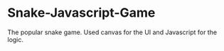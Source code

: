 Snake-Javascript-Game
=====================

The popular snake game. Used canvas for the UI and Javascript for the logic.
